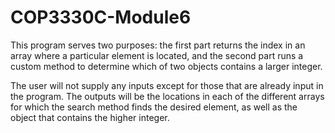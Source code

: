 # COP3330C-Module6

This program serves two purposes: the first part returns the index in an array where a particular element
is located, and the second part runs a custom method to determine which of two objects contains
a larger integer.

The user will not supply any inputs except for those that are already input in the program.
The outputs will be the locations in each of the different arrays for which the search method finds
the desired element, as well as the object that contains the higher integer.
